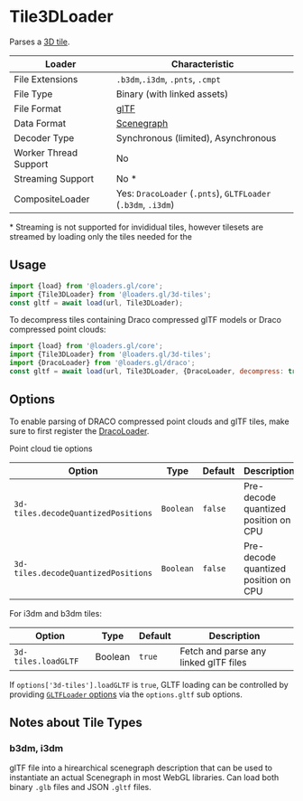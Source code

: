 # Tile3DLoader

Parses a [3D tile](https://github.com/AnalyticalGraphicsInc/3d-tiles).

| Loader                | Characteristic                                                                                                 |
| --------------------- | -------------------------------------------------------------------------------------------------------------- |
| File Extensions       | `.b3dm`,`.i3dm`, `.pnts`, `.cmpt`                                                                              |
| File Type             | Binary (with linked assets)                                                                                    |
| File Format           | [glTF](https://github.com/AnalyticalGraphicsInc/3d-tiles/tree/master/specification#tile-format-specifications) |
| Data Format           | [Scenegraph](/docs/specifications/category-scenegraph)                                                         |
| Decoder Type          | Synchronous (limited), Asynchronous                                                                            |
| Worker Thread Support | No                                                                                                             |
| Streaming Support     | No \*                                                                                                          |
| CompositeLoader     | Yes: `DracoLoader` (`.pnts`), `GLTFLoader` (`.b3dm`, `.i3dm`)                                                                      |

\* Streaming is not supported for invididual tiles, however tilesets are streamed by loading only the tiles needed for the 


## Usage

```js
import {load} from '@loaders.gl/core';
import {Tile3DLoader} from '@loaders.gl/3d-tiles';
const gltf = await load(url, Tile3DLoader);
```

To decompress tiles containing Draco compressed glTF models or Draco compressed point clouds:

```js
import {load} from '@loaders.gl/core';
import {Tile3DLoader} from '@loaders.gl/3d-tiles';
import {DracoLoader} from '@loaders.gl/draco';
const gltf = await load(url, Tile3DLoader, {DracoLoader, decompress: true});
```

## Options

To enable parsing of DRACO compressed point clouds and glTF tiles, make sure to first register the [DracoLoader](/docs/api-reference/draco/draco-loader).

Point cloud tie options

| Option                              | Type      | Default | Description                          |
| ----------------------------------- | --------- | ------- | ------------------------------------ |
| `3d-tiles.decodeQuantizedPositions` | `Boolean` | `false` | Pre-decode quantized position on CPU |
| `3d-tiles.decodeQuantizedPositions` | `Boolean` | `false` | Pre-decode quantized position on CPU |

For i3dm and b3dm tiles:

| Option              | Type    | Default | Description                           |
| ------------------- | ------- | ------- | ------------------------------------- |
| `3d-tiles.loadGLTF` | Boolean | `true`  | Fetch and parse any linked glTF files |

If `options['3d-tiles'].loadGLTF` is `true`, GLTF loading can be controlled by providing [`GLTFLoader` options](modules/gltf/docs/api-reference/gltf-loader.md) via the `options.gltf` sub options.

## Notes about Tile Types

### b3dm, i3dm

glTF file into a hirearchical scenegraph description that can be used to instantiate an actual Scenegraph in most WebGL libraries. Can load both binary `.glb` files and JSON `.gltf` files.

